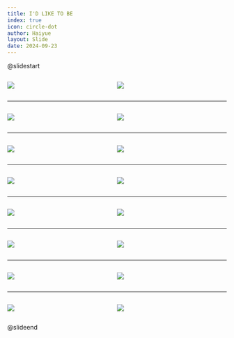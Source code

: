 ```yaml
---
title: I'D LIKE TO BE
index: true
icon: circle-dot
author: Haiyue
layout: Slide
date: 2024-09-23
---
```

 
@slidestart

<div style="display:flex">
<div style="flex:1">

![](/reading/english/Level-K/I'D%20LIKE%20TO%20BE/001.webp)
</div>
<div style="flex:1">

![](/reading/english/Level-K/I'D%20LIKE%20TO%20BE/002.webp)
</div>
</div>

---

<div style="display:flex">
<div style="flex:1">

![](/reading/english/Level-K/I'D%20LIKE%20TO%20BE/003.webp)
</div>
<div style="flex:1">

![](/reading/english/Level-K/I'D%20LIKE%20TO%20BE/004.webp)
</div>
</div>

---

<div style="display:flex">
<div style="flex:1">

![](/reading/english/Level-K/I'D%20LIKE%20TO%20BE/005.webp)
</div>
<div style="flex:1">

![](/reading/english/Level-K/I'D%20LIKE%20TO%20BE/006.webp)
</div>
</div>

---

<div style="display:flex">
<div style="flex:1">

![](/reading/english/Level-K/I'D%20LIKE%20TO%20BE/007.webp)
</div>
<div style="flex:1">

![](/reading/english/Level-K/I'D%20LIKE%20TO%20BE/008.webp)
</div>
</div>

---

<div style="display:flex">
<div style="flex:1">

![](/reading/english/Level-K/I'D%20LIKE%20TO%20BE/009.webp)
</div>
<div style="flex:1">

![](/reading/english/Level-K/I'D%20LIKE%20TO%20BE/010.webp)
</div>
</div>

---

<div style="display:flex">
<div style="flex:1">

![](/reading/english/Level-K/I'D%20LIKE%20TO%20BE/011.webp)
</div>
<div style="flex:1">

![](/reading/english/Level-K/I'D%20LIKE%20TO%20BE/012.webp)
</div>
</div>

---

<div style="display:flex">
<div style="flex:1">

![](/reading/english/Level-K/I'D%20LIKE%20TO%20BE/013.webp)
</div>
<div style="flex:1">

![](/reading/english/Level-K/I'D%20LIKE%20TO%20BE/014.webp)
</div>
</div>

---

<div style="display:flex">
<div style="flex:1">

![](/reading/english/Level-K/I'D%20LIKE%20TO%20BE/015.webp)
</div>
<div style="flex:1">

![](/reading/english/Level-K/I'D%20LIKE%20TO%20BE/016.webp)
</div>
</div>

@slideend